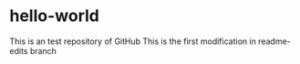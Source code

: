 # hello-world
This is an test repository of GitHub
This is the first modification in readme-edits branch

